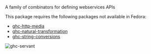 A family of combinators for defining webservices APIs

This package requires the following packages not available in Fedora:

* [ghc-http-media](../ghc-http-media)
* [ghc-natural-transformation](../ghc-natural-transformation)
* [ghc-string-conversions](../ghc-string-conversions)


![ghc-servant](https://copr.fedorainfracloud.org/coprs/g/weldr/bdcs-haskell-deps/package/ghc-servant/status_image/last_build.png)
